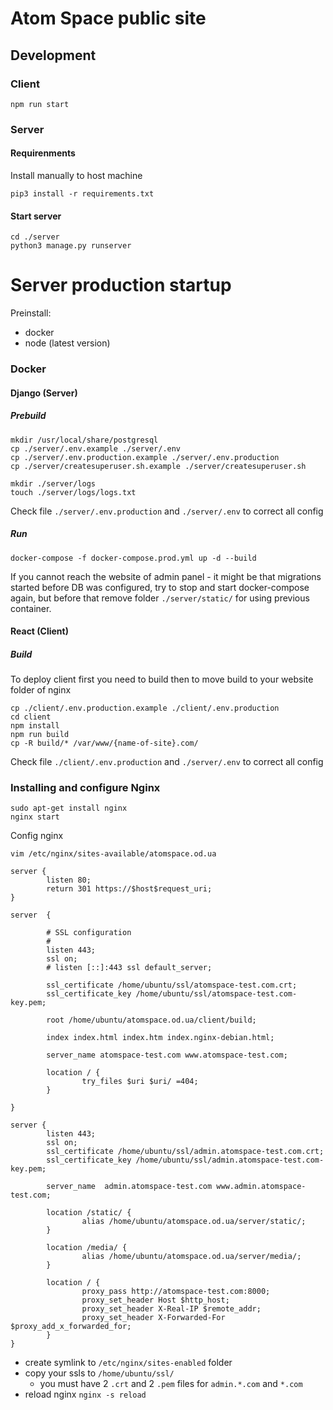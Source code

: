 # Atom Space public site

## Development

### Client

``` 
npm run start
```

### Server

#### Requirenments

Install manually to host machine
```
pip3 install -r requirements.txt
```

#### Start server

```
cd ./server
python3 manage.py runserver
```


# Server production startup

Preinstall:
- docker
- node (latest version)

### Docker 

#### Django (Server)
##### Prebuild
```
mkdir /usr/local/share/postgresql
cp ./server/.env.example ./server/.env
cp ./server/.env.production.example ./server/.env.production
cp ./server/createsuperuser.sh.example ./server/createsuperuser.sh

mkdir ./server/logs
touch ./server/logs/logs.txt
```
Check file ```./server/.env.production``` and ```./server/.env```
 to correct all config

##### Run
```
docker-compose -f docker-compose.prod.yml up -d --build
```
If you cannot reach the website of admin panel - it might be that migrations started before DB was configured, try to stop and start docker-compose again, but before that remove folder ```./server/static/``` for using previous container.

#### React (Client)

##### Build

To deploy client first you need to build then to move build to your website folder of nginx  
 
```
cp ./client/.env.production.example ./client/.env.production
cd client
npm install
npm run build
cp -R build/* /var/www/{name-of-site}.com/
```
Check file ```./client/.env.production``` and ```./server/.env```
 to correct all config

### Installing and configure Nginx


```
sudo apt-get install nginx
nginx start
```



Config nginx
```
vim /etc/nginx/sites-available/atomspace.od.ua
```
```
server {
        listen 80;
        return 301 https://$host$request_uri;
}

server  {
        
        # SSL configuration
        #
        listen 443;
        ssl on;
        # listen [::]:443 ssl default_server;

        ssl_certificate /home/ubuntu/ssl/atomspace-test.com.crt;
        ssl_certificate_key /home/ubuntu/ssl/atomspace-test.com-key.pem;

        root /home/ubuntu/atomspace.od.ua/client/build;

        index index.html index.htm index.nginx-debian.html;

        server_name atomspace-test.com www.atomspace-test.com;

        location / {
                try_files $uri $uri/ =404;
        }

}

server {
        listen 443;
        ssl on;
        ssl_certificate /home/ubuntu/ssl/admin.atomspace-test.com.crt;
        ssl_certificate_key /home/ubuntu/ssl/admin.atomspace-test.com-key.pem;

        server_name  admin.atomspace-test.com www.admin.atomspace-test.com;

        location /static/ {
                alias /home/ubuntu/atomspace.od.ua/server/static/;
        }

        location /media/ {
                alias /home/ubuntu/atomspace.od.ua/server/media/;
        }

        location / {
                proxy_pass http://atomspace-test.com:8000;
                proxy_set_header Host $http_host;
                proxy_set_header X-Real-IP $remote_addr;
                proxy_set_header X-Forwarded-For $proxy_add_x_forwarded_for;
        }
}
```
- create symlink to ```/etc/nginx/sites-enabled``` folder
- copy your ssls to ```/home/ubuntu/ssl/```
    - you must have 2 ```.crt``` and 2 ```.pem``` files for ```admin.*.com``` and ```*.com```
- reload nginx ```nginx -s reload```
